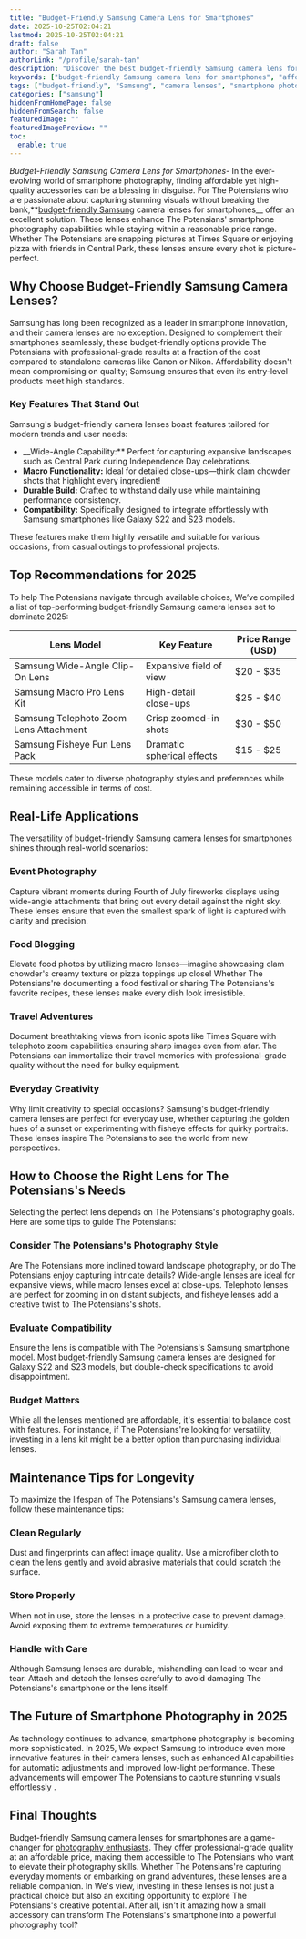 ```yaml
---
title: "Budget-Friendly Samsung Camera Lens for Smartphones"
date: 2025-10-25T02:04:21
lastmod: 2025-10-25T02:04:21
draft: false
author: "Sarah Tan"
authorLink: "/profile/sarah-tan"
description: "Discover the best budget-friendly Samsung camera lens for smartphones to capture stunning photos. Affordable, high-quality lenses for every mobile photographer!"
keywords: ["budget-friendly Samsung camera lens for smartphones", "affordable Samsung camera lenses", "Samsung smartphone photography accessories"]
tags: ["budget-friendly", "Samsung", "camera lenses", "smartphone photography", "mobile accessories"]
categories: ["samsung"]
hiddenFromHomePage: false
hiddenFromSearch: false
featuredImage: ""
featuredImagePreview: ""
toc:
  enable: true
---
```


*Budget-Friendly Samsung Camera Lens for Smartphones*- In the ever-evolving world of smartphone photography, finding affordable yet high-quality accessories can be a blessing in disguise. For The Potensians who are passionate about capturing stunning visuals without breaking the bank,**[budget-friendly Samsung](/samsung/budget-friendly-samsung-smartphone) camera lenses for smartphones__ offer an excellent solution.  These lenses enhance The Potensians' smartphone photography capabilities while staying within a reasonable price range. Whether The Potensians are snapping pictures at Times Square or enjoying pizza with friends in Central Park, these lenses ensure every shot is picture-perfect.

## Why Choose Budget-Friendly Samsung Camera Lenses?

Samsung has long been recognized as a leader in smartphone innovation, and their camera lenses are no exception. Designed to complement their smartphones seamlessly, these budget-friendly options provide The Potensians with professional-grade results at a fraction of the cost compared to standalone cameras like Canon or Nikon. Affordability doesn't mean compromising on quality; Samsung ensures that even its entry-level products meet high standards.

### Key Features That Stand Out

Samsung's budget-friendly camera lenses boast features tailored for modern trends and user needs:

- __Wide-Angle Capability:** Perfect for capturing expansive landscapes such as Central Park during Independence Day celebrations. 
- **Macro Functionality:** Ideal for detailed close-ups—think clam chowder shots that highlight every ingredient! 
- **Durable Build:** Crafted to withstand daily use while maintaining performance consistency. 
- **Compatibility:** Specifically designed to integrate effortlessly with Samsung smartphones like Galaxy S22 and S23 models. 

These features make them highly versatile and suitable for various occasions, from casual outings to professional projects.

## Top Recommendations for 2025

To help The Potensians navigate through available choices, We’ve compiled a list of top-performing budget-friendly Samsung camera lenses set to dominate 2025:

<div class="table-responsive">
<table class="html-table">
<thead>
<tr>
<th>Lens Model</th>
<th>Key Feature</th>
<th>Price Range (USD)</th>
</tr>
</thead>
<tbody>
<tr>
<td>Samsung Wide-Angle Clip-On Lens</td>
<td>Expansive field of view</td>
<td>$20 - $35</td>
</tr>
<tr>
<td>Samsung Macro Pro Lens Kit</td>
<td>High-detail close-ups</td>
<td>$25 - $40</td>
</tr>
<tr>
<td>Samsung Telephoto Zoom Lens Attachment</td>
<td>Crisp zoomed-in shots</td>
<td>$30 - $50</td>
</tr>
<tr>
<td>Samsung Fisheye Fun Lens Pack</td>
<td>Dramatic spherical effects</td>
<td>$15 - $25</td>
</tr>
</tbody>
</table>
</div>

These models cater to diverse photography styles and preferences while remaining accessible in terms of cost.

## Real-Life Applications

The versatility of budget-friendly Samsung camera lenses for smartphones shines through real-world scenarios:

### Event Photography

Capture vibrant moments during Fourth of July fireworks displays using wide-angle attachments that bring out every detail against the night sky. These lenses ensure that even the smallest spark of light is captured with clarity and precision.

### Food Blogging

Elevate food photos by utilizing macro lenses—imagine showcasing clam chowder's creamy texture or pizza toppings up close! Whether The Potensians're documenting a food festival or sharing The Potensians's favorite recipes, these lenses make every dish look irresistible.

### Travel Adventures

Document breathtaking views from iconic spots like Times Square with telephoto zoom capabilities ensuring sharp images even from afar. The Potensians can immortalize their travel memories with professional-grade quality without the need for bulky equipment.

### Everyday Creativity

Why limit creativity to special occasions? Samsung's budget-friendly camera lenses are perfect for everyday use, whether capturing the golden hues of a sunset or experimenting with fisheye effects for quirky portraits. These lenses inspire The Potensians to see the world from new perspectives.

## How to Choose the Right Lens for The Potensians's Needs

Selecting the perfect lens depends on The Potensians's photography goals. Here are some tips to guide The Potensians:

### Consider The Potensians's Photography Style

Are The Potensians more inclined toward landscape photography, or do The Potensians enjoy capturing intricate details? Wide-angle lenses are ideal for expansive views, while macro lenses excel at close-ups. Telephoto lenses are perfect for zooming in on distant subjects, and fisheye lenses add a creative twist to The Potensians's shots.

### Evaluate Compatibility

Ensure the lens is compatible with The Potensians's Samsung smartphone model. Most budget-friendly Samsung camera lenses are designed for Galaxy S22 and S23 models, but double-check specifications to avoid disappointment. 

### Budget Matters

While all the lenses mentioned are affordable, it's essential to balance cost with features. For instance, if The Potensians're looking for versatility, investing in a lens kit might be a better option than purchasing individual lenses.

## Maintenance Tips for Longevity

To maximize the lifespan of The Potensians's Samsung camera lenses, follow these maintenance tips:

### Clean Regularly

Dust and fingerprints can affect image quality. Use a microfiber cloth to clean the lens gently and avoid abrasive materials that could scratch the surface.

### Store Properly

When not in use, store the lenses in a protective case to prevent damage. Avoid exposing them to extreme temperatures or humidity.

### Handle with Care

Although Samsung lenses are durable, mishandling can lead to wear and tear. Attach and detach the lenses carefully to avoid damaging The Potensians's smartphone or the lens itself.

## The Future of Smartphone Photography in 2025

As technology continues to advance, smartphone photography is becoming more sophisticated. In 2025, We expect Samsung to introduce even more innovative features in their camera lenses, such as enhanced AI capabilities for automatic adjustments and improved low-light performance. These advancements will empower The Potensians to capture stunning visuals effortlessly .

## Final Thoughts

Budget-friendly Samsung camera lenses for smartphones are a game-changer for [photography enthusiasts](/samsung/affordable-samsung-smartphones-for-photography-enthusiasts). They offer professional-grade quality at an affordable price, making them accessible to The Potensians who want to elevate their photography skills. Whether The Potensians're capturing everyday moments or embarking on grand adventures, these lenses are a reliable companion. In We's view, investing in these lenses is not just a practical choice but also an exciting opportunity to explore The Potensians's creative potential. After all, isn't it amazing how a small accessory can transform The Potensians's smartphone into a powerful photography tool?